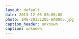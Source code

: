 ```yaml
---
layout: default
date: 2013-12-05 00:00:00
photo: IMG-20131205-WA0005.jpg
caption_header: unknown
caption: unknown
---
```

